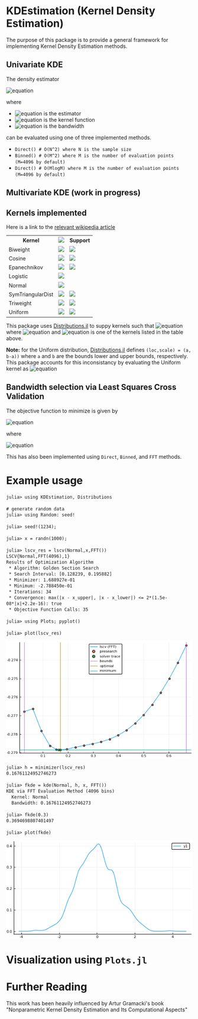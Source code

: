 # KDEstimation (Kernel Density Estimation)

The purpose of this package is to provide a general framework for implementing Kernel Density Estimation methods.

## Univariate KDE
The density estimator

![equation](https://latex.codecogs.com/svg.latex?&space;\hat{f}(x)=\frac{1}{n}\sum_{i=1}^nK\left(\frac{x-x_i}{h}\right))

where

* ![equation](https://latex.codecogs.com/svg.latex?\inline&space;\hat{f}(x)) is the estimator
* ![equation](https://latex.codecogs.com/svg.latex?\inline&space;K(u)) is the kernel function
* ![equation](https://latex.codecogs.com/svg.latex?\inline&space;h) is the bandwidth

can be evaluated using one of three implemented methods.

* `Direct() # O(N^2) where N is the sample size`
* `Binned() # O(M^2) where M is the number of evaluation points (M=4096 by default)`
* `Direct() # O(MlogM) where M is the number of evaluation points (M=4096 by default)`

## Multivariate KDE (work in progress)

## Kernels implemented
Here is a link to the [relevant wikipedia article](https://en.wikipedia.org/wiki/Kernel_(statistics)#Kernel_functions_in_common_use)
<table>
    <tr>
        <th>Kernel</th>
        <th><img src="https://latex.codecogs.com/svg.latex?&space;K(u)" /></th>
        <th>Support</th>
    </tr>
    <tr>
        <td>Biweight</td>
        <td><img src="https://latex.codecogs.com/svg.latex?\inline&space;K(u)=\frac{15}{16}(1-u^2)^2" /></td>
        <td><img src="https://latex.codecogs.com/svg.latex?\inline&space;|u|\le1" /></td>
    </tr>
    <tr>
        <td>Cosine</td>
        <td><img src="https://latex.codecogs.com/svg.latex?\inline&space;K(u)=\frac{\pi}{4}\cos(\frac{\pi}{2}u)" /></td>
        <td><img src="https://latex.codecogs.com/svg.latex?\inline&space;|u|\le1" /></td>
    </tr>
    <tr>
        <td>Epanechnikov</td>
        <td><img src="https://latex.codecogs.com/svg.latex?\inline&space;K(u)=\frac{3}{4}(1-u^2)" /></td>
        <td><img src="https://latex.codecogs.com/svg.latex?\inline&space;|u|\le1" /></td>
    </tr>
    <tr>
        <td>Logistic</td>
        <td><img src="https://latex.codecogs.com/svg.latex?\inline&space;K(u)=\frac{1}{e^u+2+e^{-u}}" /></td>
        <td></td>
    </tr>
    <tr>
        <td>Normal</td>
        <td><img src="https://latex.codecogs.com/svg.latex?\inline&space;K(u)=\frac{1}{\sqrt{2\pi}}\exp\left(-\frac{1}{2}u^2\right)" /></td>
        <td></td>
    </tr>
    <tr>
        <td>SymTriangularDist</td>
        <td><img src="https://latex.codecogs.com/svg.latex?\inline&space;K(u)=1-|u|" /></td>
        <td><img src="https://latex.codecogs.com/svg.latex?\inline&space;|u|\le1" /></td>
    </tr>
    <tr>
        <td>Triweight</td>
        <td><img src="https://latex.codecogs.com/svg.latex?\inline&space;K(u)=\frac{35}{32}(1-u^2)^3" /></td>
        <td><img src="https://latex.codecogs.com/svg.latex?\inline&space;|u|\le1" /> </td>
    <tr>
        <td>Uniform</td>
        <td><img src="https://latex.codecogs.com/svg.latex?\inline&space;K(u)=\frac{1}{2}" /></td>
        <td><img src="https://latex.codecogs.com/svg.latex?\inline&space;|u|\le1" /></td>
    </tr>
</table>

This package uses [Distributions.jl](https://github.com/JuliaStats/Distributions.jl) to suppy kernels such that ![equation](https://latex.codecogs.com/svg.latex?\inline&space;K_h\left(x-x_i\right)=\textnormal{pdf}(D(x_i,h),x)) where ![equation](https://latex.codecogs.com/svg.latex?\inline&space;K_h(u)=\tfrac{1}{h}K(\tfrac{u}{h})) and ![equation](https://latex.codecogs.com/svg.latex?\inline&space;D) is one of the kernels listed in the table above.

__Note:__ for the Uniform distribution, [Distributions.jl](https://github.com/JuliaStats/Distributions.jl) defines `(loc,scale) = (a, b-a))` where `a` and `b` are the bounds lower and upper bounds, respectively.
This package accounts for this inconsistancy by evaluating the Uniform kernel as ![equation](https://latex.codecogs.com/svg.latex?\inline&space;\textnormal{pdf}(\textnormal{Uniform}(x_i-\frac{h}{2},x_i+\frac{h}{2}),x))


## Bandwidth selection via Least Squares Cross Validation
The objective function to minimize is given by

![equation](https://latex.codecogs.com/svg.latex?&space;LSCV(h)=\int\hat{f}^2_h(x)dx-2\frac{1}{n}\sum_i\hat{f}_{h,-i}(X_i))

where

![equation](https://latex.codecogs.com/svg.latex?&space;\hat{f}_{h,-i}(X_i)=\frac{1}{(n-1)h}\sum_{j\ne&space;i}K\left(\frac{X_i-X_j}{h}&space;\right&space;))

This has also been implemented using `Direct`, `Binned`, and `FFT` methods.

# Example usage

    julia> using KDEstimation, Distributions

    # generate random data
    julia> using Random: seed!

    julia> seed!(1234);

    julia> x = randn(1000);

    julia> lscv_res = lscv(Normal,x,FFT())
    LSCV{Normal,FFT(4096),1}
    Results of Optimization Algorithm
     * Algorithm: Golden Section Search
     * Search Interval: [0.128239, 0.195882]
     * Minimizer: 1.688927e-01
     * Minimum: -2.788450e-01
     * Iterations: 34
     * Convergence: max(|x - x_upper|, |x - x_lower|) <= 2*(1.5e-08*|x|+2.2e-16): true
     * Objective Function Calls: 35

    julia> using Plots; pyplot()

    julia> plot(lscv_res)
    
![plot(lscv_res)](docs/lscv_normal_fft4096.png)
    
    julia> h = minimizer(lscv_res)
    0.16761124952746273

    julia> fkde = kde(Normal, h, x, FFT())
    KDE via FFT Evaluation Method (4096 bins)
      Kernel: Normal
      Bandwidth: 0.16761124952746273

    julia> fkde(0.3)
    0.3694698807401497

    julia> plot(fkde)

![plot(fkde)](docs/kde_normal_fft4096.png)

# Visualization using `Plots.jl`

# Further Reading
This work has been heavily influenced by Artur Gramacki's book "Nonparametric Kernel Density Estimation and Its Computational Aspects" 
